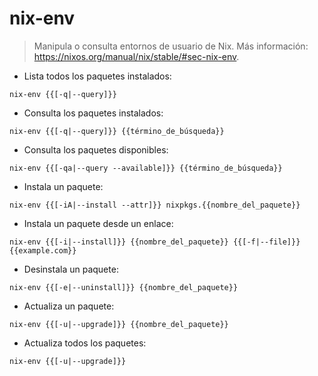 # nix-env

> Manipula o consulta entornos de usuario de Nix.
> Más información: <https://nixos.org/manual/nix/stable/#sec-nix-env>.

- Lista todos los paquetes instalados:

`nix-env {{[-q|--query]}}`

- Consulta los paquetes instalados:

`nix-env {{[-q|--query]}} {{término_de_búsqueda}}`

- Consulta los paquetes disponibles:

`nix-env {{[-qa|--query --available]}} {{término_de_búsqueda}}`

- Instala un paquete:

`nix-env {{[-iA|--install --attr]}} nixpkgs.{{nombre_del_paquete}}`

- Instala un paquete desde un enlace:

`nix-env {{[-i|--install]}} {{nombre_del_paquete}} {{[-f|--file]}} {{example.com}}`

- Desinstala un paquete:

`nix-env {{[-e|--uninstall]}} {{nombre_del_paquete}}`

- Actualiza un paquete:

`nix-env {{[-u|--upgrade]}} {{nombre_del_paquete}}`

- Actualiza todos los paquetes:

`nix-env {{[-u|--upgrade]}}`
